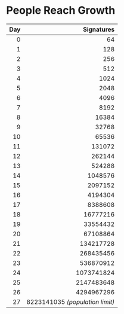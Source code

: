 # People Reach Growth

| Day | Signatures |
|----:|-----------:|
| 0 | 64 |
| 1 | 128 |
| 2 | 256 |
| 3 | 512 |
| 4 | 1024 |
| 5 | 2048 |
| 6 | 4096 |
| 7 | 8192 |
| 8 | 16384 |
| 9 | 32768 |
| 10 | 65536 |
| 11 | 131072 |
| 12 | 262144 |
| 13 | 524288 |
| 14 | 1048576 |
| 15 | 2097152 |
| 16 | 4194304 |
| 17 | 8388608 |
| 18 | 16777216 |
| 19 | 33554432 |
| 20 | 67108864 |
| 21 | 134217728 |
| 22 | 268435456 |
| 23 | 536870912 |
| 24 | 1073741824 |
| 25 | 2147483648 |
| 26 | 4294967296 |
| 27 | 8223141035 *(population limit)* |
